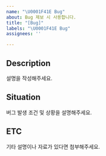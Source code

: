 ```yaml
---
name: "\U0001F41E Bug"
about: Bug 제보 시 사용합니다.
title: "[Bug]"
labels: "\U0001F41E Bug"
assignees: ''

---
```


## Description
설명을 작성해주세요.

## Situation
버그 발생 조건 및 상황을 설명해주세요.

## ETC
기타 설명이나 자료가 있다면 첨부해주세요.
